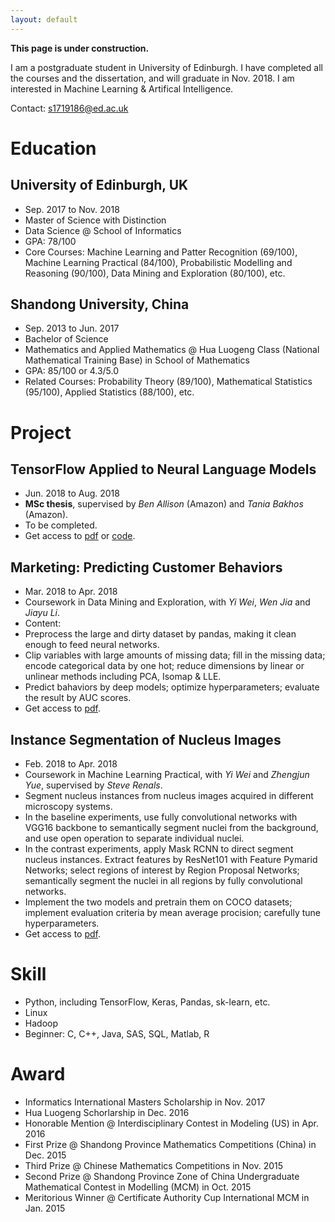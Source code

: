 ```yaml
---
layout: default
---
```


**This page is under construction.**

I am a postgraduate student in University of Edinburgh. I have completed all the courses and the dissertation, and will graduate in Nov. 2018. I am interested in Machine Learning & Artifical Intelligence.

Contact: s1719186@ed.ac.uk

# Education

## University of Edinburgh, UK
*   Sep. 2017 to Nov. 2018
*   Master of Science with Distinction
*   Data Science @ School of Informatics
*   GPA: 78/100
*   Core Courses: Machine Learning and Patter Recognition (69/100), Machine Learning Practical (84/100), Probabilistic Modelling and Reasoning (90/100), Data Mining and Exploration (80/100), etc.

## Shandong University, China
*   Sep. 2013 to Jun. 2017
*   Bachelor of Science
*   Mathematics and Applied Mathematics @ Hua Luogeng Class (National Mathematical Training Base) in School of Mathematics
*   GPA: 85/100 or 4.3/5.0
*   Related Courses: Probability Theory (89/100), Mathematical Statistics (95/100), Applied Statistics (88/100), etc.


# Project

## TensorFlow Applied to Neural Language Models
-    Jun. 2018 to Aug. 2018
-    **MSc thesis**, supervised by _Ben Allison_ (Amazon) and _Tania Bakhos_ (Amazon).
-    To be completed.
-    Get access to [pdf](./dissertation.pdf) or [code](https://github.com/dreamlh/MoStfmodels).

## Marketing: Predicting Customer Behaviors
-    Mar. 2018 to Apr. 2018
-    Coursework in Data Mining and Exploration, with _Yi Wei_, _Wen Jia_ and _Jiayu Li_.
-    Content:
   -    Preprocess the large and dirty dataset by pandas, making it clean enough to feed neural networks.
   -    Clip variables with large amounts of missing data; fill in the missing data; encode categorical data by one hot; reduce dimensions by linear or unlinear methods including PCA, Isomap & LLE.
   -    Predict bahaviors by deep models; optimize hyperparameters; evaluate the result by AUC scores.
-    Get access to [pdf](./DME_report.pdf).

## Instance Segmentation of Nucleus Images
-    Feb. 2018 to Apr. 2018
-    Coursework in Machine Learning Practical, with _Yi Wei_ and _Zhengjun Yue_, supervised by _Steve Renals_.
   -    Segment nucleus instances from nucleus images acquired in different microscopy systems.
   -    In the baseline experiments, use fully convolutional networks with VGG16 backbone to semantically segment nuclei from the background, and use open operation to separate individual nuclei.
   -    In the contrast experiments, apply Mask RCNN to direct segment nucleus instances. Extract features by ResNet101 with Feature Pymarid Networks; select regions of interest by Region Proposal Networks; semantically segment the nuclei in all regions by fully convolutional networks.
   -    Implement the two models and pretrain them on COCO datasets; implement evaluation criteria by mean average procision; carefully tune hyperparameters.
-    Get access to [pdf](./mlp-final-report.pdf).

# Skill
*    Python, including TensorFlow, Keras, Pandas, sk-learn, etc.
*    Linux
*    Hadoop
*    Beginner: C, C++, Java, SAS, SQL, Matlab, R

# Award
*    Informatics International Masters Scholarship in Nov. 2017
*    Hua Luogeng Schorlarship in Dec. 2016
*    Honorable Mention @ Interdisciplinary Contest in Modeling (US) in Apr. 2016
*    First Prize @ Shandong Province Mathematics Competitions (China) in Dec. 2015
*    Third Prize @ Chinese Mathematics Competitions in Nov. 2015
*    Second Prize @ Shandong Province Zone of China Undergraduate Mathematical Contest in Modelling (MCM) in Oct. 2015
*    Meritorious Winner @ Certificate Authority Cup International MCM in Jan. 2015
